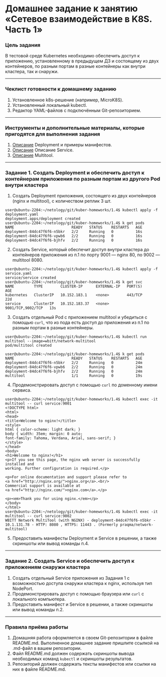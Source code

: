 # Домашнее задание к занятию «Сетевое взаимодействие в K8S. Часть 1»

### Цель задания

В тестовой среде Kubernetes необходимо обеспечить доступ к приложению, установленному в предыдущем ДЗ и состоящему из двух контейнеров, по разным портам в разные контейнеры как внутри кластера, так и снаружи.

------

### Чеклист готовности к домашнему заданию

1. Установленное k8s-решение (например, MicroK8S).
2. Установленный локальный kubectl.
3. Редактор YAML-файлов с подключённым Git-репозиторием.

------

### Инструменты и дополнительные материалы, которые пригодятся для выполнения задания

1. [Описание](https://kubernetes.io/docs/concepts/workloads/controllers/deployment/) Deployment и примеры манифестов.
2. [Описание](https://kubernetes.io/docs/concepts/services-networking/service/) Описание Service.
3. [Описание](https://github.com/wbitt/Network-MultiTool) Multitool.

------

### Задание 1. Создать Deployment и обеспечить доступ к контейнерам приложения по разным портам из другого Pod внутри кластера

1. Создать Deployment приложения, состоящего из двух контейнеров (nginx и multitool), с количеством реплик 3 шт.
```
user@ubuntu-2204:~/netology/git/kuber-homeworks/1.4$ kubectl apply -f deployment.yaml
deployment.apps/deployment created
user@ubuntu-2204:~/netology/git/kuber-homeworks/1.4$ k get pods
NAME                          READY   STATUS    RESTARTS   AGE
deployment-84dc47f6f6-n5bkr   2/2     Running   0          16s
deployment-84dc47f6f6-vpwb6   2/2     Running   0          16s
deployment-84dc47f6f6-bjhfv   2/2     Running   0          16s
```

2. Создать Service, который обеспечит доступ внутри кластера до контейнеров приложения из п.1 по порту 9001 — nginx 80, по 9002 — multitool 8080.
```
user@ubuntu-2204:~/netology/git/kuber-homeworks/1.4$ kubectl apply -f service.yaml
service/service created
user@ubuntu-2204:~/netology/git/kuber-homeworks/1.4$ k get svc
NAME         TYPE        CLUSTER-IP      EXTERNAL-IP   PORT(S)             AGE
kubernetes   ClusterIP   10.152.183.1    <none>        443/TCP             22d
service      ClusterIP   10.152.183.37   <none>        9001/TCP,9002/TCP   13s
```
3. Создать отдельный Pod с приложением multitool и убедиться с помощью `curl`, что из пода есть доступ до приложения из п.1 по разным портам в разные контейнеры.
```
user@ubuntu-2204:~/netology/git/kuber-homeworks/1.4$ kubectl run multitool --image=wbitt/network-multitool
pod/multitool created

user@ubuntu-2204:~/netology/git/kuber-homeworks/1.4$ k get pods
NAME                          READY   STATUS    RESTARTS   AGE
deployment-84dc47f6f6-n5bkr   2/2     Running   0          24m
deployment-84dc47f6f6-vpwb6   2/2     Running   0          24m
deployment-84dc47f6f6-bjhfv   2/2     Running   0          24m
multitool                     1/1     Running   0          19s

```
4. Продемонстрировать доступ с помощью `curl` по доменному имени сервиса.
```
user@ubuntu-2204:~/netology/git/kuber-homeworks/1.4$ kubectl exec -it multitool -- curl service:9001
<!DOCTYPE html>
<html>
<head>
<title>Welcome to nginx!</title>
<style>
html { color-scheme: light dark; }
body { width: 35em; margin: 0 auto;
font-family: Tahoma, Verdana, Arial, sans-serif; }
</style>
</head>
<body>
<h1>Welcome to nginx!</h1>
<p>If you see this page, the nginx web server is successfully installed and
working. Further configuration is required.</p>

<p>For online documentation and support please refer to
<a href="http://nginx.org/">nginx.org</a>.<br/>
Commercial support is available at
<a href="http://nginx.com/">nginx.com</a>.</p>

<p><em>Thank you for using nginx.</em></p>
</body>
</html>
user@ubuntu-2204:~/netology/git/kuber-homeworks/1.4$ kubectl exec -it multitool -- curl service:9002
WBITT Network MultiTool (with NGINX) - deployment-84dc47f6f6-n5bkr - 10.1.131.78 - HTTP: 8080 , HTTPS: 11443 . (Formerly praqma/network-multitool)
```
5. Предоставить манифесты Deployment и Service в решении, а также скриншоты или вывод команды п.4.

------

### Задание 2. Создать Service и обеспечить доступ к приложениям снаружи кластера

1. Создать отдельный Service приложения из Задания 1 с возможностью доступа снаружи кластера к nginx, используя тип NodePort.
2. Продемонстрировать доступ с помощью браузера или `curl` с локального компьютера.
3. Предоставить манифест и Service в решении, а также скриншоты или вывод команды п.2.

------

### Правила приёма работы

1. Домашняя работа оформляется в своем Git-репозитории в файле README.md. Выполненное домашнее задание пришлите ссылкой на .md-файл в вашем репозитории.
2. Файл README.md должен содержать скриншоты вывода необходимых команд `kubectl` и скриншоты результатов.
3. Репозиторий должен содержать тексты манифестов или ссылки на них в файле README.md.

